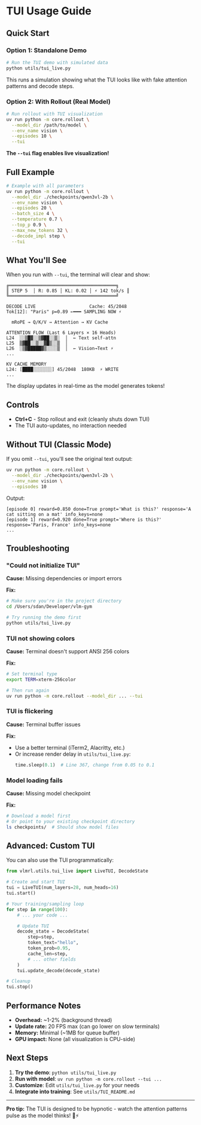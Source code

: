 # TUI Usage Guide

## Quick Start

### Option 1: Standalone Demo

```bash
# Run the TUI demo with simulated data
python utils/tui_live.py
```

This runs a simulation showing what the TUI looks like with fake attention patterns and decode steps.

### Option 2: With Rollout (Real Model)

```bash
# Run rollout with TUI visualization
uv run python -m core.rollout \
  --model_dir /path/to/model \
  --env_name vision \
  --episodes 10 \
  --tui
```

**The `--tui` flag enables live visualization!**

## Full Example

```bash
# Example with all parameters
uv run python -m core.rollout \
  --model_dir ./checkpoints/qwen3vl-2b \
  --env_name vision \
  --episodes 20 \
  --batch_size 4 \
  --temperature 0.7 \
  --top_p 0.9 \
  --max_new_tokens 32 \
  --decode_impl step \
  --tui
```

## What You'll See

When you run with `--tui`, the terminal will clear and show:

```
╔════════════════════════════════════════╗
║ STEP 5  │ R: 0.85 │ KL: 0.02 │ ⚡ 142 tok/s ║
╚════════════════════════════════════════╝

DECODE LIVE                    Cache: 45/2048
Tok[12]: "Paris" p=0.89 ←━━━ SAMPLING NOW ⚡

  mRoPE → Q/K/V → Attention → KV Cache

ATTENTION FLOW (Last 6 Layers × 16 Heads)
L24  ░░▒█▓░░▒▓██░░▒░  │  ← Text self-attn
L25  ▒▓██░░▒░░▓█▒░░▒  │
L26  ░▒▓█████▓▒░░░░▒  │  ← Vision→Text ⚡
...

KV CACHE MEMORY
L24: [████░░░░░░░] 45/2048  180KB  ⚡ WRITE
...
```

The display updates in real-time as the model generates tokens!

## Controls

- **Ctrl+C** - Stop rollout and exit (cleanly shuts down TUI)
- The TUI auto-updates, no interaction needed

## Without TUI (Classic Mode)

If you omit `--tui`, you'll see the original text output:

```bash
uv run python -m core.rollout \
  --model_dir ./checkpoints/qwen3vl-2b \
  --env_name vision \
  --episodes 10
```

Output:
```
[episode 0] reward=0.850 done=True prompt='What is this?' response='A cat sitting on a mat' info_keys=none
[episode 1] reward=0.920 done=True prompt='Where is this?' response='Paris, France' info_keys=none
...
```

## Troubleshooting

### "Could not initialize TUI"

**Cause:** Missing dependencies or import errors

**Fix:**
```bash
# Make sure you're in the project directory
cd /Users/sdan/Developer/vlm-gym

# Try running the demo first
python utils/tui_live.py
```

### TUI not showing colors

**Cause:** Terminal doesn't support ANSI 256 colors

**Fix:**
```bash
# Set terminal type
export TERM=xterm-256color

# Then run again
uv run python -m core.rollout --model_dir ... --tui
```

### TUI is flickering

**Cause:** Terminal buffer issues

**Fix:**
- Use a better terminal (iTerm2, Alacritty, etc.)
- Or increase render delay in `utils/tui_live.py`:
  ```python
  time.sleep(0.1)  # Line 367, change from 0.05 to 0.1
  ```

### Model loading fails

**Cause:** Missing model checkpoint

**Fix:**
```bash
# Download a model first
# Or point to your existing checkpoint directory
ls checkpoints/  # Should show model files
```

## Advanced: Custom TUI

You can also use the TUI programmatically:

```python
from vlmrl.utils.tui_live import LiveTUI, DecodeState

# Create and start TUI
tui = LiveTUI(num_layers=28, num_heads=16)
tui.start()

# Your training/sampling loop
for step in range(100):
    # ... your code ...

    # Update TUI
    decode_state = DecodeState(
        step=step,
        token_text="hello",
        token_prob=0.95,
        cache_len=step,
        # ... other fields
    )
    tui.update_decode(decode_state)

# Cleanup
tui.stop()
```

## Performance Notes

- **Overhead:** ~1-2% (background thread)
- **Update rate:** 20 FPS max (can go lower on slow terminals)
- **Memory:** Minimal (~1MB for queue buffer)
- **GPU impact:** None (all visualization is CPU-side)

## Next Steps

1. **Try the demo**: `python utils/tui_live.py`
2. **Run with model**: `uv run python -m core.rollout --tui ...`
3. **Customize**: Edit `utils/tui_live.py` for your needs
4. **Integrate into training**: See `utils/TUI_README.md`

---

**Pro tip:** The TUI is designed to be hypnotic - watch the attention patterns pulse as the model thinks! 🧠⚡
